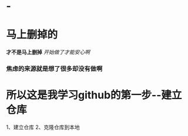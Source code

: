 # -
# 马上删掉的

**才不是马上删掉**
*开始做了才能安心啊*
### 焦虑的来源就是想了很多却没有做啊
# 所以这是我学习github的第一步--建立仓库
1、建立仓库
2、克隆仓库到本地
